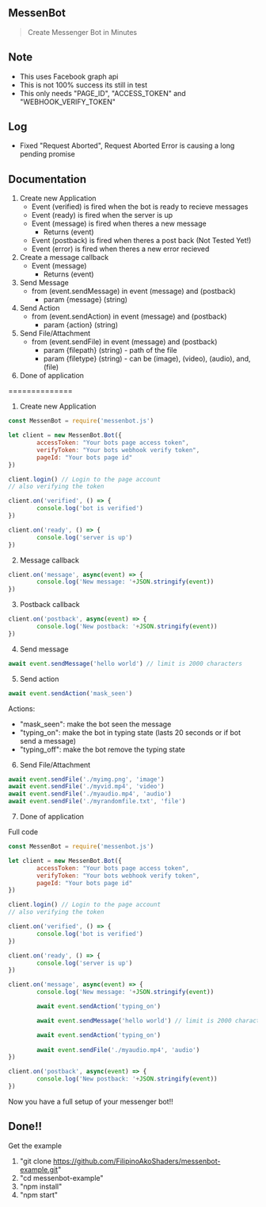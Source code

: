 ## MessenBot


> Create Messenger Bot in Minutes


## Note

- This uses Facebook graph api
- This is not 100% success its still in test
- This only needs "PAGE_ID", "ACCESS_TOKEN" and "WEBHOOK_VERIFY_TOKEN"

## Log
- Fixed "Request Aborted", Request Aborted Error is causing a long pending promise

## Documentation

1. Create new Application
   - Event (verified) is fired when the bot is ready to recieve messages
   - Event (ready) is fired when the server is up
   - Event (message) is fired when theres a new message
     - Returns (event)
   - Event (postback) is fired when theres a post back (Not Tested Yet!)
   - Event (error) is fired when theres a new error recieved
3. Create a message callback
   - Event (message)
     - Returns (event)
4. Send Message
   - from (event.sendMessage) in event (message) and (postback)
     - param {message} (string)
5. Send Action
   - from (event.sendAction) in event (message) and (postback)
     - param {action} (string)
6. Send File/Attachment
   - from (event.sendFile) in event (message) and (postback)
     - param {filepath} (string) - path of the file
     - param {filetype} (string) - can be (image), (video), (audio), and, (file)
7. Done of application


==============


1. Create new Application


```js
const MessenBot = require('messenbot.js')

let client = new MessenBot.Bot({
        accessToken: "Your bots page access token",
        verifyToken: "Your bots webhook verify token",
        pageId: "Your bots page id"
})

client.login() // Login to the page account
// also verifying the token

client.on('verified', () => {
        console.log('bot is verified')
})

client.on('ready', () => {
        console.log('server is up')
})
```


2. Message callback


```js
client.on('message', async(event) => {
        console.log('New message: '+JSON.stringify(event))
})
```


3. Postback callback


```js
client.on('postback', async(event) => {
        console.log('New postback: '+JSON.stringify(event))
})
```

4. Send message


```js
await event.sendMessage('hello world') // limit is 2000 characters
```


5. Send action


```js
await event.sendAction('mask_seen')
```


Actions:
- "mask_seen": make the bot seen the message
- "typing_on": make the bot in typing state (lasts 20 seconds or if bot send a message)
- "typing_off": make the bot remove the typing state


6. Send File/Attachment


```js
await event.sendFile('./myimg.png', 'image')
await event.sendFile('./myvid.mp4', 'video')
await event.sendFile('./myaudio.mp4', 'audio')
await event.sendFile('./myrandomfile.txt', 'file')
```


7. Done of application


Full code


```js
const MessenBot = require('messenbot.js')

let client = new MessenBot.Bot({
        accessToken: "Your bots page access token",
        verifyToken: "Your bots webhook verify token",
        pageId: "Your bots page id"
})

client.login() // Login to the page account
// also verifying the token

client.on('verified', () => {
        console.log('bot is verified')
})

client.on('ready', () => {
        console.log('server is up')
})

client.on('message', async(event) => {
        console.log('New message: '+JSON.stringify(event))

        await event.sendAction('typing_on')

        await event.sendMessage('hello world') // limit is 2000 characters

        await event.sendAction('typing_on')
        
        await event.sendFile('./myaudio.mp4', 'audio')
})

client.on('postback', async(event) => {
        console.log('New postback: '+JSON.stringify(event))
})
```


Now you have a full setup of your messenger bot!!


## Done!!


Get the example


1. "git clone https://github.com/FilipinoAkoShaders/messenbot-example.git"
2. "cd messenbot-example"
3. "npm install"
4. "npm start"